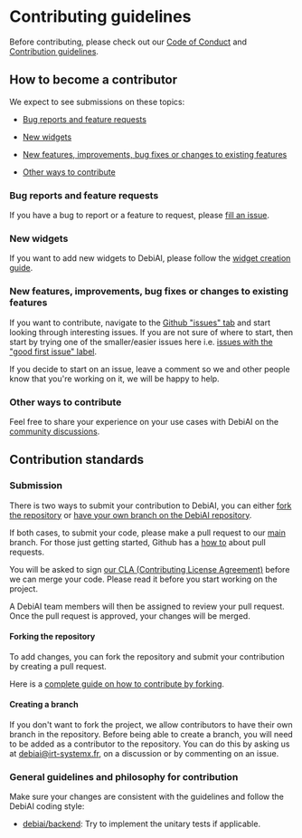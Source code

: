 # Contributing guidelines

Before contributing, please check out our [Code of Conduct](CODE_OF_CONDUCT.md) and [Contribution guidelines](CONTRIBUTING.md).

## How to become a contributor

We expect to see submissions on these topics:
- [Bug reports and feature requests](#bug-reports-and-feature-requests)

- [New widgets](#new-widgets)

- [New features, improvements, bug fixes or changes to existing features](#new-features-improvements-bug-fixes-or-changes-to-existing-features)

- [Other ways to contribute](#other-ways-to-contribute)

### Bug reports and feature requests

If you have a bug to report or a feature to request, please [fill an issue](https://github.com/debiai/debiai/issues/new).

### New widgets

If you want to add new widgets to DebiAI, please follow the [widget creation guide](./frontend/doc/new-widgets/Adding-new-widgets.md).

### New features, improvements, bug fixes or changes to existing features

If you want to contribute, navigate to the [Github "issues" tab](https://github.com/debiai/debiai/issues) and start looking through interesting issues. If you are not sure of where to start, then start by trying one of the smaller/easier issues here i.e. [issues with the "good first issue" label](https://github.com/debiai/debiai/labels/good%20first%20issue).

If you decide to start on an issue, leave a comment so we and other people know that you're working on it, we will be happy to help.

### Other ways to contribute

Feel free to share your experience on your use cases with DebiAI on the [community discussions](https://github.com/debiai/debiai/discussions/categories/show-and-tell).

## Contribution standards

### Submission

There is two ways to submit your contribution to DebiAI, you can either  [fork the repository](#forking-the-repository) or [have your own branch on the DebiAI repository](#creating-a-branch).

If both cases, to submit your code, please make a pull request to our [main](https://github.com/debiai/debiai/tree/main) branch. For those just getting started, Github has a [how to](https://help.github.com/articles/using-pull-requests/) about pull requests.

You will be asked to sign [our CLA (Contributing License Agreement)](https://gist.github.com/Tomansion/1d09a86bd0849f639fe59bf00eda730d#file-debiai_cla-md) before we can merge your code. Please read it before you start working on the project.

A DebiAI team members will then be assigned to review your pull request. Once the pull request is approved, your changes will be merged.

#### Forking the repository

To add changes, you can fork the repository and submit your contribution by creating a pull request.

Here is a [complete guide on how to contribute by forking](https://sqldbawithabeard.com/2019/11/29/how-to-fork-a-github-repository-and-contribute-to-an-open-source-project/).

#### Creating a branch

If you don't want to fork the project, we allow contributors to have their own branch in the repository. Before being able to create a branch, you will need to be added as a contributor to the repository. You can do this by asking us at [debiai@irt-systemx.fr](mailto:debiai@irt-systemx.fr), on a discussion or by commenting on an issue.


### General guidelines and philosophy for contribution

Make sure your changes are consistent with the guidelines and follow the
DebiAI coding style:

<!-- *   [debiai/frontend](https://github.com/debiai/debiai/tree/main/frontend): no specific coding style defined at the moment. -->
*   [debiai/backend](https://github.com/debiai/debiai/tree/main/backend): Try to implement the unitary tests if applicable.
